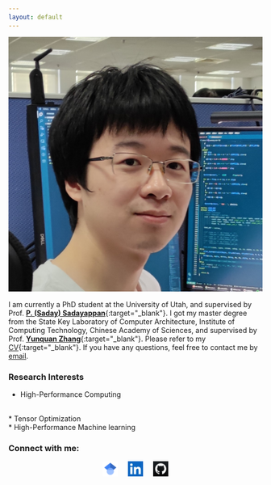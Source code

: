 ```yaml
---
layout: default
---
```


<!---
# Chendi Li

-->
<img class="profile-picture" src="me.jpg">
<!---
-->

I am currently a PhD student at the University of Utah, and supervised by Prof. [**P. (Saday) Sadayappan**](https://www.cs.utah.edu/~saday/){:target="_blank"}. I got my master degree from the State Key Laboratory of Computer Architecture, Institute of Computing Technology, Chinese Academy of Sciences, and supervised by Prof. [**Yunquan Zhang**](https://scholar.google.com/citations?user=Cxg_yNoAAAAJ&hl=en){:target="_blank"}. Please refer to my  [CV](https://www.lichendi.top/Chendi_Li_Resume.pdf){:target="_blank"}. If you have any questions, feel free to contact me by [email](mailto:lichendi.cs@gmail.com).

### Research Interests

* High-Performance Computing
<br/>
* Tensor Optimization
<br/>
* High-Performance Machine learning

### Connect with me:

<div style="display: flex; justify-content: center; gap: 20px;">
  <a href="https://scholar.google.com/citations?user=fUejXs4AAAAJ&hl=en" target="_blank">
    <img src="icons/scholar.png" alt="Google Scholar" style="width:30px;height:30px;">
  </a>

  <a href="https://www.linkedin.com/in/chendi-li-709276167/" target="_blank">
    <img src="icons/linkedin.webp" alt="LinkedIn" style="width:30px;height:30px;">
  </a>

  <a href="https://github.com/Lurkrazy" target="_blank">
    <img src="icons/github.webp" alt="GitHub" style="width:30px;height:30px;">
  </a>
</div>

<!-- ### Awards & Honors
2021: First-Class Scholarship of Chinese Academy of Sciences
<br/>
2020: Second-class scholarship of Chinese Academy of Sciences
<br/>
2019: Third-Class Scholarship of Chinese Academy of Sciences
<br/>
2015: Collegiate programming contest first prize

### Invited Talks

ISPA'21: AutoTSMM: An Auto-tuning Framework for Building High-Performance Tall-and-Skinny Matrix-Matrix Multiplication on CPUs (IEEE ISPA 2021, Virtual Conference)([Youtube](https://www.youtube.com/watch?v=NjIla6zXRHM){:target="_blank"})

HPC-CHINA'20: OpenVML: Fast Computation of Elementary Functions on ARM Platforms(CCF HPC CHINA 2020, Virtual Conference)

### Services
Student Volunteer at HPC CHINA 2021
<br/>
Student Volunteer at HPC CHINA 2020
<br/>
Student Volunteer at HPC CHINA 2019  -->
<!-- 
--- -->
